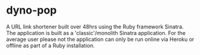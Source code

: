 # dyno-pop
A URL link shortener built over 48hrs using the Ruby framework Sinatra. The application is built as a 'classic'/monolith Sinatra application.
For the average user please not the application can only be run online via Heroku or offline as part of a Ruby installation.

